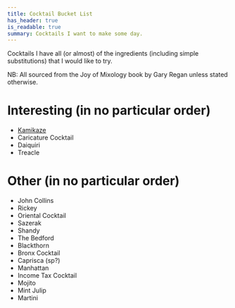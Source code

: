 ```yaml
---
title: Cocktail Bucket List
has_header: true
is_readable: true
summary: Cocktails I want to make some day.
---
```


Cocktails I have all (or almost) of the ingredients (including simple substitutions) that I would like to try.

NB: All sourced from the Joy of Mixology book by Gary Regan unless stated otherwise.

# Interesting (in no particular order)

- [Kamikaze](/cocktails/kamikrazy)
- Caricature Cocktail
- Daiquiri
- Treacle

# Other (in no particular order)

- John Collins
- Rickey
- Oriental Cocktail
- Sazerak
- Shandy
- The Bedford
- Blackthorn
- Bronx Cocktail
- Caprisca (sp?)
- Manhattan
- Income Tax Cocktail
- Mojito
- Mint Julip
- Martini
